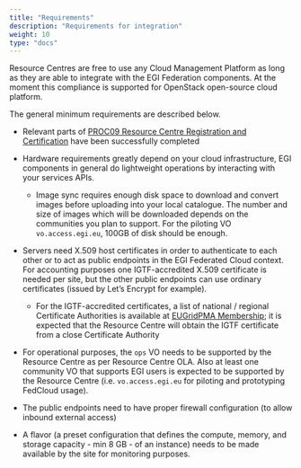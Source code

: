 ```yaml
---
title: "Requirements"
description: "Requirements for integration"
weight: 10
type: "docs"
---
```


Resource Centres are free to use any Cloud Management Platform as long as they
are able to integrate with the EGI Federation components. At the moment this
compliance is supported for OpenStack open-source cloud platform.

The general minimum requirements are described below.

- Relevant parts of
  [PROC09 Resource Centre Registration and Certification](https://confluence.egi.eu/display/EGIPP/PROC09+Resource+Centre+Registration+and+Certification)
  have been successfully completed

- Hardware requirements greatly depend on your cloud infrastructure, EGI
  components in general do lightweight operations by interacting with your
  services APIs.

  - Image sync requires enough disk space to download and convert images before
    uploading into your local catalogue. The number and size of images which
    will be downloaded depends on the communities you plan to support. For the
    piloting VO `vo.access.egi.eu`, 100GB of disk should be enough.

- Servers need X.509 host certificates in order to authenticate to each other or
  to act as public endpoints in the EGI Federated Cloud context. For accounting
  purposes one IGTF-accredited X.509 certificate is needed per site, but the
  other public endpoints can use ordinary certificates (issued by Let’s Encrypt
  for example).

  - For the IGTF-accredited certificates, a list of national / regional
    Certificate Authorities is available at
    [EUGridPMA Membership](https://www.eugridpma.org/members/membership); it is
    expected that the Resource Centre will obtain the IGTF certificate from a
    close Certificate Authority

- For operational purposes, the `ops` VO needs to be supported by the Resource
  Centre as per Resource Centre OLA. Also at least one community VO that
  supports EGI users is expected to be supported by the Resource Centre (i.e.
  `vo.access.egi.eu` for piloting and prototyping FedCloud usage).

- The public endpoints need to have proper firewall configuration (to allow
  inbound external access)

- A flavor (a preset configuration that defines the compute, memory, and storage
  capacity - min 8 GB - of an instance) needs to be made available by the site
  for monitoring purposes.
